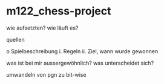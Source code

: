 # m122_chess-project

wie aufsetzten? wie läuft es?

quellen

o	Spielbeschreibung
i.	Regeln
ii.	Ziel, wann wurde gewonnen

was ist bei mir aussergewöhnlich?
was unterscheidet sich?

umwandeln von pgn zu bit-wise